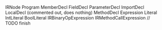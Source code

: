IRNode
  Program
  MemberDecl
    FieldDecl
    ParameterDecl
  ImportDecl
  LocalDecl (commented out, does nothing)
  MethodDecl
  Expression
    Literal
      IntLiteral
      BoolLiteral
    IRBinaryOpExpression
    IRMethodCallExpression
    // TODO finish
